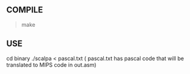 COMPILE
-------
> make

USE
------
cd binary
./scalpa < pascal.txt
( pascal.txt has pascal code that will be translated to MIPS code in out.asm)